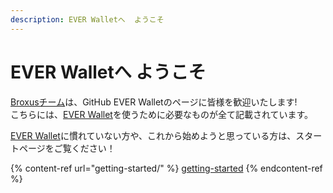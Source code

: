 ```yaml
---
description: EVER Walletへ  ようこそ
---
```


# EVER Walletへ  ようこそ

[Broxusチーム](https://broxus.com/)は、GitHub EVER Walletのページに皆様を歓迎いたします!\
こちらには、[EVER Wallet](https://l1.broxus.com/everscale/wallet)を使うために必要なものが全て記載されています。

[EVER Wallet](https://l1.broxus.com/everscale/wallet)に慣れていない方や、これから始めようと思っている方は、スタートページをご覧ください！

{% content-ref url="getting-started/" %}
[getting-started](getting-started/)
{% endcontent-ref %}
